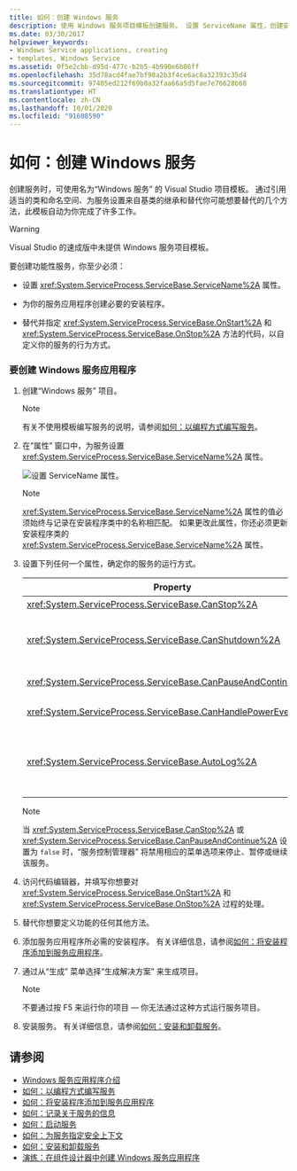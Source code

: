 ```yaml
---
title: 如何：创建 Windows 服务
description: 使用 Windows 服务项目模板创建服务。 设置 ServiceName 属性，创建安装程序并重写 OnStart 和 OnStop 方法。
ms.date: 03/30/2017
helpviewer_keywords:
- Windows Service applications, creating
- templates, Windows Service
ms.assetid: 0f5e2cbb-d95d-477c-b2b5-4b990e6b86ff
ms.openlocfilehash: 35d78acd4fae7bf98a2b3f4ce6ac8a32393c35d4
ms.sourcegitcommit: 97405ed212f69b0a32faa66a5d5fae7e76628b68
ms.translationtype: HT
ms.contentlocale: zh-CN
ms.lasthandoff: 10/01/2020
ms.locfileid: "91608590"
---
```

# <a name="how-to-create-windows-services"></a>如何：创建 Windows 服务
创建服务时，可使用名为“Windows 服务”  的 Visual Studio 项目模板。 通过引用适当的类和命名空间、为服务设置来自基类的继承和替代你可能想要替代的几个方法，此模板自动为你完成了许多工作。  
  
> [!WARNING]
> Visual Studio 的速成版中未提供 Windows 服务项目模板。  
  
 要创建功能性服务，你至少必须：  
  
- 设置 <xref:System.ServiceProcess.ServiceBase.ServiceName%2A> 属性。  
  
- 为你的服务应用程序创建必要的安装程序。  
  
- 替代并指定 <xref:System.ServiceProcess.ServiceBase.OnStart%2A> 和 <xref:System.ServiceProcess.ServiceBase.OnStop%2A> 方法的代码，以自定义你的服务的行为方式。  
  
### <a name="to-create-a-windows-service-application"></a>要创建 Windows 服务应用程序  
  
1. 创建“Windows 服务”  项目。  
  
    > [!NOTE]
    > 有关不使用模板编写服务的说明，请参阅[如何：以编程方式编写服务](how-to-write-services-programmatically.md)。  
  
2. 在“属性”  窗口中，为服务设置 <xref:System.ServiceProcess.ServiceBase.ServiceName%2A> 属性。  
  
     ![设置 ServiceName 属性。](./media/windowsservice-servicename.PNG "WindowsService_ServiceName")  
  
    > [!NOTE]
    > <xref:System.ServiceProcess.ServiceBase.ServiceName%2A> 属性的值必须始终与记录在安装程序类中的名称相匹配。 如果更改此属性，你还必须更新安装程序类的 <xref:System.ServiceProcess.ServiceBase.ServiceName%2A> 属性。  
  
3. 设置下列任何一个属性，确定你的服务的运行方式。  
  
    |Property|设置|  
    |--------------|-------------|  
    |<xref:System.ServiceProcess.ServiceBase.CanStop%2A>|`True` 表示服务将接受请求停止运行；`false` 将阻止服务被停止。|  
    |<xref:System.ServiceProcess.ServiceBase.CanShutdown%2A>|`True` 表示当服务所在的计算机关机时服务需要接受通知，启用它来调用 <xref:System.ServiceProcess.ServiceBase.OnShutdown%2A> 过程。|  
    |<xref:System.ServiceProcess.ServiceBase.CanPauseAndContinue%2A>|`True` 表示服务将接受请求暂停或恢复运行；`false` 将阻止服务被暂停或恢复。|  
    |<xref:System.ServiceProcess.ServiceBase.CanHandlePowerEvent%2A>|`True` 表示服务可处理计算机电源状态更改的通知；`false` 将阻止向服务通知这些更改。|  
    |<xref:System.ServiceProcess.ServiceBase.AutoLog%2A>|`True` 将在你的服务执行操作时向应用程序事件日志写入信息条目；`false` 将禁用该功能。 有关详细信息，请参阅[如何：记录关于服务的信息](how-to-log-information-about-services.md)。 **注意：** 默认情况下，<xref:System.ServiceProcess.ServiceBase.AutoLog%2A> 设置为 `true`。|  
  
    > [!NOTE]
    > 当 <xref:System.ServiceProcess.ServiceBase.CanStop%2A> 或 <xref:System.ServiceProcess.ServiceBase.CanPauseAndContinue%2A> 设置为 `false` 时，“服务控制管理器”  将禁用相应的菜单选项来停止、暂停或继续该服务。  
  
4. 访问代码编辑器，并填写你想要对 <xref:System.ServiceProcess.ServiceBase.OnStart%2A> 和 <xref:System.ServiceProcess.ServiceBase.OnStop%2A> 过程的处理。  
  
5. 替代你想要定义功能的任何其他方法。  
  
6. 添加服务应用程序所必需的安装程序。 有关详细信息，请参阅[如何：将安装程序添加到服务应用程序](how-to-add-installers-to-your-service-application.md)。  
  
7. 通过从“生成”  菜单选择“生成解决方案”  来生成项目。  
  
    > [!NOTE]
    > 不要通过按 F5 来运行你的项目 — 你无法通过这种方式运行服务项目。  
  
8. 安装服务。 有关详细信息，请参阅[如何：安装和卸载服务](how-to-install-and-uninstall-services.md)。  
  
## <a name="see-also"></a>请参阅

- [Windows 服务应用程序介绍](introduction-to-windows-service-applications.md)
- [如何：以编程方式编写服务](how-to-write-services-programmatically.md)
- [如何：将安装程序添加到服务应用程序](how-to-add-installers-to-your-service-application.md)
- [如何：记录关于服务的信息](how-to-log-information-about-services.md)
- [如何：启动服务](how-to-start-services.md)
- [如何：为服务指定安全上下文](how-to-specify-the-security-context-for-services.md)
- [如何：安装和卸载服务](how-to-install-and-uninstall-services.md)
- [演练：在组件设计器中创建 Windows 服务应用程序](walkthrough-creating-a-windows-service-application-in-the-component-designer.md)
